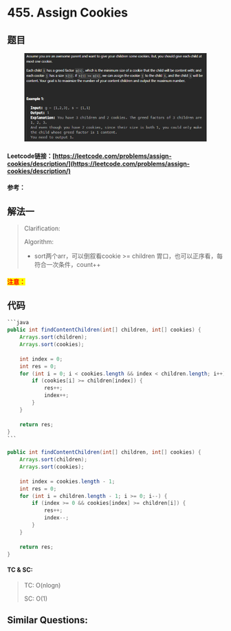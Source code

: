 # 455. Assign Cookies

## 题目

<figure><img src="../../.gitbook/assets/image (1).png" alt=""><figcaption></figcaption></figure>

#### Leetcode链接：[https://leetcode.com/problems/assign-cookies/description/](https://leetcode.com/problems/assign-cookies/description/)

#### 参考：

## 解法一

> Clarification:&#x20;
>
> Algorithm:&#x20;
>
> * sort两个arr，可以倒叙看cookie >= children 胃口，也可以正序看，每符合一次条件，count++

#### <mark style="color:red;">注意：</mark>

## 代码

````java
```java
public int findContentChildren(int[] children, int[] cookies) {
    Arrays.sort(children);
    Arrays.sort(cookies);

    int index = 0;
    int res = 0;
    for (int i = 0; i < cookies.length && index < children.length; i++) {
        if (cookies[i] >= children[index]) {
            res++;
            index++;
        }
    }

    return res;
}
```
````

```java
public int findContentChildren(int[] children, int[] cookies) {
    Arrays.sort(children);
    Arrays.sort(cookies);

    int index = cookies.length - 1;
    int res = 0;
    for (int i = children.length - 1; i >= 0; i--) {
        if (index >= 0 && cookies[index] >= children[i]) {
            res++;
            index--;
        }
    }

    return res;
}
```

#### TC & SC:&#x20;

> TC: O(nlogn)
>
> SC: O(1)

## **Similar Questions:**&#x20;
